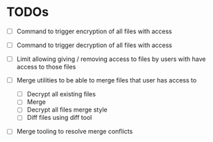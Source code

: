 # TODOs

- [ ] Command to trigger encryption of all files with access
- [ ] Command to trigger decryption of all files with access
- [ ] Limit allowing giving / removing access to files by users with have access to those files
- [ ] Merge utilities to be able to merge files that user has access to

  - [ ] Decrypt all existing files
  - [ ] Merge
  - [ ] Decrypt all files merge style
  - [ ] Diff files using diff tool

- [ ] Merge tooling to resolve merge conflicts
